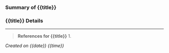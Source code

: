 ### Summary of {{title}}

### {{title}} Details

---
> **References for {{title}}**
	1.
 
*Created on {{date}} {{time}}*